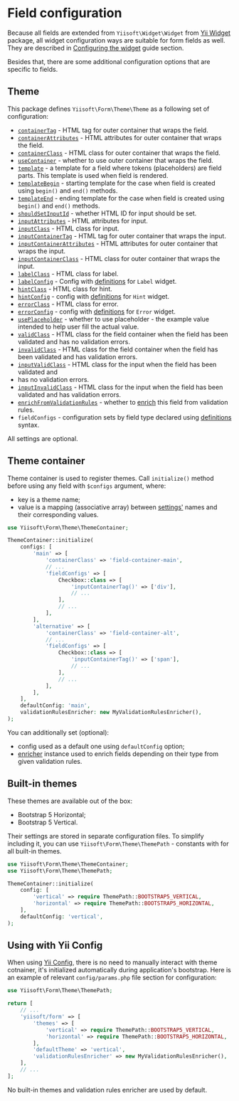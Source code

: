 # Field configuration

Because all fields are extended from `Yiisoft\Widget\Widget` from [Yii Widget](https://github.com/yiisoft/widget) 
package, all widget configuration ways are suitable for form fields as well. They are described in 
[Configuring the widget](https://github.com/yiisoft/widget/blob/master/docs/guide/en/widget-configuring.md) guide 
section.

Besides that, there are some additional configuration options that are specific to fields.

## Theme

This package defines `Yiisoft\Form\Theme\Theme` as a following set of configuration:

- [`containerTag`](field-methods.md#containertag) - HTML tag for outer container that wraps the field.
- [`containerAttributes`](field-methods.md#containerattributes--addcontainerattributes) - HTML attributes for outer 
container that wraps the field.
- [`containerClass`](field-methods.md#containerclass--addcontainerclass) - HTML class for outer container that wraps 
the field.
- [`useContainer`](field-methods.md#usecontainer) - whether to use outer container that wraps the field.
- [`template`](field-methods.md#template) - a template for a field where tokens (placeholders) are field parts. This 
template is used when field is rendered.
- [`templateBegin`](field-methods.md#templatebegin--templateend) - starting template for the case when field is created 
using `begin()` and `end()` methods.
- [`templateEnd`](field-methods.md#templatebegin--templateend) - ending template for the case when field is created
using `begin()` and `end()` methods.
- [`shouldSetInputId`](field-methods.md#shouldsetinputid) - whether HTML ID for input should be set.
- [`inputAttributes`](field-methods.md#inputattributes--addinputattributes) - HTML attributes for input.
- [`inputClass`](field-methods.md#inputclass--addinputclass) - HTML class for input.
- [`inputContainerTag`](field-methods.md#inputcontainertag) - HTML tag for outer container that wraps the input.
- [`inputContainerAttributes`](field-methods.md#inputcontainerattributes--addinputcontainerattributes) - HTML attributes
for outer container that wraps the input.
- [`inputContainerClass`](field-methods.md#inputcontainerclass--addinputcontainerclass) - HTML class for outer container
that wraps the input.
- [`labelClass`](field-methods.md#labelclass--addlabelclass) - HTML class for label.
- [`labelConfig`](field-methods.md#labelconfig) - Config with [definitions](https://github.com/yiisoft/definitions) for `Label` widget.
- [`hintClass`](field-methods.md#hintclass--addhintclass) - HTML class for hint.
- [`hintConfig`](field-methods.md#hintconfig) - config with [definitions](https://github.com/yiisoft/definitions) for `Hint` widget.
- [`errorClass`](field-methods.md#errorclass--adderrorclass) - HTML class for error.
- [`errorConfig`](field-methods.md#errorconfig) - config with [definitions](https://github.com/yiisoft/definitions) for `Error` widget.
- [`usePlaceholder`](field-methods.md#useplaceholder) - whether to use placeholder - the example value intended to help
user fill the actual value.
- [`validClass`](field-methods.md#validclass) - HTML class for the field container when the field has been validated and
has no validation errors.
- [`invalidClass`](field-methods.md#invalidclass) - HTML class for the field container when the field has been validated
and has validation errors. 
- [`inputValidClass`](field-methods.md#inputvalidclass) - HTML class for the input when the field has been validated and
- has no validation errors.
- [`inputInvalidClass`](field-methods.md#inputinvalidclass) - HTML class for the input when the field has been validated
and has validation errors.
- [`enrichFromValidationRules`](field-methods.md#enrichfromvalidationrules) - whether to 
[enrich](validation-rules-enrichment.md) this field from validation rules.
- `fieldConfigs` - configuration sets by field type declared using [definitions](https://github.com/yiisoft/definitions)
syntax.

All settings are optional.

## Theme container

Theme container is used to register themes. Call `initialize()` method before using any field with `$configs` argument,
where:

- key is a theme name;
- value is a mapping (associative array) between [settings'](#theme) names and their corresponding values.

```php
use Yiisoft\Form\Theme\ThemeContainer;

ThemeContainer::initialize(
    configs: [
        'main' => [ 
            'containerClass' => 'field-container-main',
            // ...            
            'fieldConfigs' => [
                Checkbox::class => [
                    'inputContainerTag()' => ['div'],
                    // ...
                ],
                // ...
            ],
        ],
        'alternative' => [
            'containerClass' => 'field-container-alt',
            // ...            
            'fieldConfigs' => [
                Checkbox::class => [
                    'inputContainerTag()' => ['span'],
                    // ...
                ],
                // ...
            ],
        ],      
    ],
    defaultConfig: 'main',
    validationRulesEnricher: new MyValidationRulesEnricher(),
);
```

You can additionally set (optional):

- config used as a default one using `defaultConfig` option;
- [enricher](validation-rules-enrichment.md) instance used to enrich fields depending on their type from given 
validation rules.

## Built-in themes

These themes are available out of the box:

- Bootstrap 5 Horizontal;
- Bootstrap 5 Vertical.

Their settings are stored in separate configuration files. To simplify including it, you can use 
`Yiisoft\Form\Theme\ThemePath` - constants with for all built-in themes.

```php
use Yiisoft\Form\Theme\ThemeContainer;
use Yiisoft\Form\Theme\ThemePath;

ThemeContainer::initialize(
    config: [
        'vertical' => require ThemePath::BOOTSTRAP5_VERTICAL,
        'horizontal' => require ThemePath::BOOTSTRAP5_HORIZONTAL,
    ],
    defaultConfig: 'vertical',
);
```

## Using with Yii Config

When using [Yii Config](https://github.com/yiisoft/config), there is no need to manually interact with theme cotnainer,
it's initialized automatically during application's bootstrap. Here is an example of relevant `config/params.php` file
section for configuration:

```php
use Yiisoft\Form\Theme\ThemePath;

return [
    // ...
    'yiisoft/form' => [
        'themes' => [
            'vertical' => require ThemePath::BOOTSTRAP5_VERTICAL,
            'horizontal' => require ThemePath::BOOTSTRAP5_HORIZONTAL,
        ],
        'defaultTheme' => 'vertical',
        'validationRulesEnricher' => new MyValidationRulesEnricher(),
    ],
    // ...
];
```

No built-in themes and validation rules enricher are used by default.
